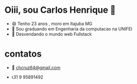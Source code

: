 <h1>Oiii, sou Carlos Henrique 🥳</h1>

 
- 😄 Tenho 23 anos , moro em Itajuba MG
- 🔭 Sou graduando em Engenharia da computacao na UNIFEI
- 🌱 Desvendando o mundo web Fullstack
   
   
<h1>contatos</h1>

- 💬 chcruz64@gmail.com

- 📞31 9 95891492
